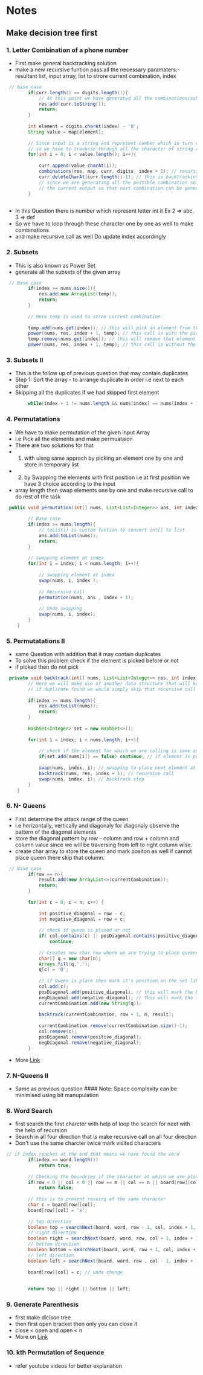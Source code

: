 # Notes

## Make decision tree first

### 1. Letter Combination of a phone number
- First make general backtracking solution
- make a new recursive funtion pass all the necessary paramaters:- resultant list, input array, list to strore current combination, index
```java
 // base case
        if(curr.length() == digits.length()){
            // At this point we have generated all the combinations/subsequences so add it to the result
            res.add(curr.toString());
            return;
        }
        
        int element = digits.charAt(index) - '0';
        String value = map[element];
        
        // Since input is a string and represent number which in turn represent strings
        // so we have to traverse through all the character of string represented by digits
        for(int i = 0; i < value.length(); i++){
            
            curr.append(value.charAt(i));
            combinations(res, map, curr, digits, index + 1); // recursive call
            curr.deleteCharAt(curr.length()-1); // this is backtracking step
            // since we are generating all the possible combination so we need to clear
            // the current output so that next combination can be generated
        }
        
```
- In this Question there is number which represent letter int it Ex 2 => abc, 3 => def
- So we have to loop through these character one by one as well to make combinations
- and make recursive call as well Do update index accordingly


### 2. Subsets
- This is also known as Power Set
- generate all the subsets of the given array
```java
 // Base case
        if(index >= nums.size()){
            res.add(new ArrayList(temp));
            return;
        }
        
        // Here temp is used to stroe current combination
        
        temp.add(nums.get(index)); // this will pick an element from the list
        power(nums, res, index + 1, temp); // this call is with the picked element
        temp.remove(nums.get(index)); // this will remove that element from the list
        power(nums, res, index + 1, temp); // this call is without the picked element
```


### 3. Subsets II
- This is the follow up of previous question that may contain duplicates
- Step 1: Sort the array - to arrange duplicate in order i.e next to each other
- Skipping all the duplicates if we had skipped first element
```java
        while(index + 1 != nums.length && nums[index] == nums[index + 1]) index++;
```


### 4. Permutatations
- We have to make permutation of the given input Array
- i.e Pick all the elements and make permuataion
- There are two solutions for that 
- 1) with uisng same approch by picking an element one by one and store in temporary list
- 2) by Swapping the elements with first position i.e at first position we have 3 choice according to the input 
- array length then swap elements one by one and make recursive call to do rest of the task
```java
 public void permutation(int[] nums, List<List<Integer>> ans, int index){
        
        // Base case 
        if(index >= nums.length){
            // toList() is custom fuction to convert int[] to list
            ans.add(toList(nums));
            return;
        }
        
        // swapping element at index
        for(int i = index; i < nums.length; i++){
            
            // swapping element at index
            swap(nums, i, index );
            
            // Recursive call
            permutation(nums, ans , index + 1);
            
            // Undo swapping
            swap(nums, i, index);
        }
    }
```


### 5. Permutatations II
- same Question with addition that it may contain duplicates
- To solve this problem check if the element is picked before or not
- if picked then do not pick
```java
 private void backtrack(int[] nums, List<List<Integer>> res, int index){
        // Here we will make use of another data structure that will keep check of the duplicate element
        // if duplicate found we would simply skip that recursive call
        
        if(index >= nums.length){
            res.add(toList(nums));
            return;
        }
        
        HashSet<Integer> set = new HashSet<>();
        
        for(int i = index; i < nums.length; i++){
            
            // check if the element for which we are calling is same as previous or not
            if(set.add(nums[i]) == false) continue; // if element is present in set then it will return false else true if not present
            
            swap(nums, index, i); // swapping to place next element at first place
            backtrack(nums, res, index + 1); // recursive call
            swap(nums, index, i); // backtrack step
        }
    }
```

### 6. N- Queens
- First determine the attack range of the queen
- i.e horizontally, vertically and diagonaly for diagonaly observe the pattern of the diagonal elements
- store the diagonal pattern by row - column and row + column and column value since we will be traversing from left to right column wise.
- create char array to store the queen and mark positon as well if cannot place queen there skip that column.

```java
 // Base case
        if(row == n){
            result.add(new ArrayList<>(currentCombination));
            return;
        }
        
        for(int c = 0; c < n; c++) {
            
            int positive_diagonal = row - c;
            int negative_diagonal = row + c;
            
            // check if queen is placed or not
            if( col.contains(c) || posDiagonal.contains(positive_diagonal) || negDiagonal.contains(negative_diagonal) )
                continue;
            
            // Creates new char row where we are trying to place queens
            char[] q = new char[n];
            Arrays.fill(q,'.');
            q[c] = 'Q';
            
            // if Queen is place then mark it's position on the set like in which column it is placed 
            col.add(c);
            posDiagonal.add(positive_diagonal); // this will mark the bottom-left to top-right diagonal 
            negDiagonal.add(negative_diagonal); // this will mark the top-left to bottom-right diagonal 
            currentCombination.add(new String(q));
               
            backtrack(currentCombination, row + 1, n, result);
               
            currentCombination.remove(currentCombination.size()-1);
            col.remove(c);
            posDiagonal.remove(positive_diagonal);
            negDiagonal.remove(negative_diagonal);
        }
```
- More [Link](https://leetcode.com/problems/n-queens-ii/discuss/2111857/JavaC%2B%2B-N-Queens-1-andand-2-oror-Almost-Same-Solution)


### 7. N-Queens II
- Same as previous question #### Note: Space complexity can be minimised using bit manupulation

### 8. Word Search
- first search the first charcter with help of loop the search for next with the help of recursion
- Search in all four direction that is make recursive call on all four direction
- Don't use the same charcter twice mark visited characters
```java
// if index reaches at the end that means we have found the word
        if(index == word.length())
            return true;
        
        // Checking the boundries if the character at which we are placed is not the required character
        if(row < 0 || col < 0 || row == m || col == n || board[row][col] != word.charAt(index))
            return false;
        
        // this is to prevent resuing of the same character
        char c = board[row][col];
        board[row][col] = 'x';
        
        // top direction
        boolean top = searchNext(board, word, row - 1, col, index + 1, m, n);
        // right direction
        boolean right = searchNext(board, word, row, col + 1, index + 1, m, n);
        // bottom direction
        boolean bottom = searchNext(board, word, row + 1, col, index + 1, m, n);
        // left direction
        boolean left = searchNext(board, word, row , col - 1, index + 1, m, n);
        
        board[row][col] = c; // undo change
        
        
        return top || right || bottom || left;
```

### 9. Generate Parenthesis
- first make dicison tree
- then first open bracket then only you can close it 
- close < open and open < n
- More on [Link](https://leetcode.com/problems/generate-parentheses/solution/)

### 10. kth Permutation of Sequence
- refer youtube videos for better explanation
